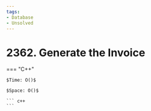 ```yaml
---
tags:
- Database
- Unsolved
---
```



# 2362. Generate the Invoice

=== "C++"

    $Time: O()$

    $Space: O()$

    ``` c++
    ```